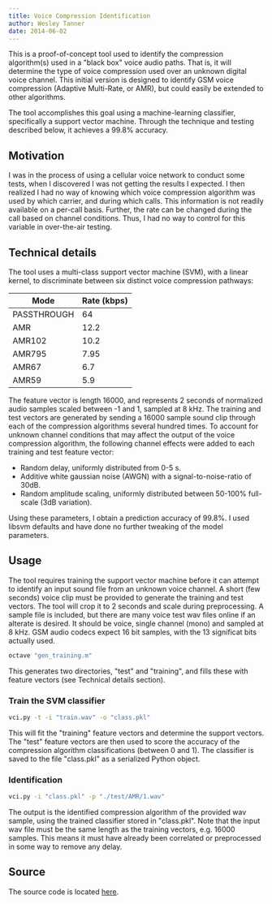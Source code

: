 ```yaml
---
title: Voice Compression Identification
author: Wesley Tanner
date: 2014-06-02
---
```


This is a proof-of-concept tool used to identify the compression algorithm(s) used in a \"black box\" voice audio paths. That is, it will determine the type of voice compression used over an unknown digital voice channel. This initial version is designed to identify GSM voice compression (Adaptive Multi-Rate, or AMR), but could easily be extended to other algorithms.

The tool accomplishes this goal using a machine-learning classifier, specifically a support vector machine. Through the technique and testing described below, it achieves a 99.8% accuracy.

## Motivation

I was in the process of using a cellular voice network to conduct some tests, when I discovered I was not getting the results I expected. I then realized I had no way of knowing which voice compression algorithm was used by which carrier, and during which calls. This information is not readily available on a per-call basis. Further, the rate can be changed during the call based on channel conditions. Thus, I had no way to control for this variable in over-the-air testing.

## Technical details

The tool uses a multi-class support vector machine (SVM), with a linear kernel, to discriminate between six distinct voice compression pathways:

| Mode        | Rate (kbps) |
|-------------|-------------|
| PASSTHROUGH | 64          |
| AMR         | 12.2        |
| AMR102      | 10.2        |
| AMR795      | 7.95        |
| AMR67       | 6.7         |
| AMR59       | 5.9         |

The feature vector is length 16000, and represents 2 seconds of normalized audio samples scaled between -1 and 1, sampled at 8 kHz. The training and test vectors are generated by sending a 16000 sample sound clip through each of the compression algorithms several hundred times. To account for unknown channel conditions that may affect the output of the voice compression algorithm, the following channel effects were added to each training and test feature vector:

- Random delay, uniformly distributed from 0-5 s.
- Additive white gaussian noise (AWGN) with a signal-to-noise-ratio of 30dB.
- Random amplitude scaling, uniformly distributed between 50-100% full-scale \(3dB variation\).

Using these parameters, I obtain a prediction accuracy of 99.8%. I used libsvm defaults and have done no further tweaking of the model parameters.

## Usage

The tool requires training the support vector machine before it can attempt to identify an input sound file from an unknown voice channel. A short (few seconds) voice clip must be provided to generate the training and test vectors. The tool will crop it to 2 seconds and scale during preprocessing. A sample file is included, but there are many voice test wav files online if an alterate is desired. It should be voice, single channel (mono) and sampled at 8 kHz. GSM audio codecs expect 16 bit samples, with the 13 significat bits actually used.

~~~bash
octave "gen_training.m"
~~~

This generates two directories, \"test\" and \"training\", and fills these with feature vectors \(see Technical details section\).

### Train the SVM classifier

~~~bash
vci.py -t -i "train.wav" -o "class.pkl"
~~~

This will fit the \"training\" feature vectors and determine the support vectors. The \"test\" feature vectors are then used to score the accuracy of the compression algorithm classifications \(between 0 and 1\). The classifier is saved to the file \"class.pkl\" as a serialized Python object.

### Identification

~~~bash
vci.py -i "class.pkl" -p "./test/AMR/1.wav"
~~~

The output is the identified compression algorithm of the provided wav sample, using the trained classifier stored in \"class.pkl\". Note that the input wav file must be the same length as the training vectors, e\.g\. 16000 samples. This means it must have already been correlated or preprocessed in some way to remove any delay.

## Source

The source code is located [here](https://github.com/wtanner/vci).
